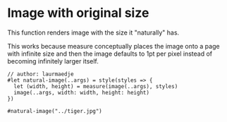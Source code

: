 # Image with original size
This function renders image with the size it "naturally" has.

This works because measure conceptually places the image onto a page with infinite size and then the image defaults to 1pt per pixel instead of becoming infinitely larger itself.

```typ
// author: laurmaedje
#let natural-image(..args) = style(styles => {
  let (width, height) = measure(image(..args), styles)
  image(..args, width: width, height: height)
})

#natural-image("../tiger.jpg")
```
